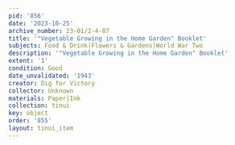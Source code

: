 ```yaml
---
pid: '856'
date: '2023-10-25'
archive_number: 23-01/2-4-87
title: '"Vegetable Growing in the Home Garden" Booklet'
subjects: Food & Drink|Flowers & Gardens|World War Two
description: '"Vegetable Growing in the Home Garden" Booklet'
extent: '1'
condition: Good
date_unvalidated: '1943'
creator: Dig for Victory
collector: Unknown
materials: Paper|Ink
collection: tinui
key: object
order: '855'
layout: tinui_item
---
```

